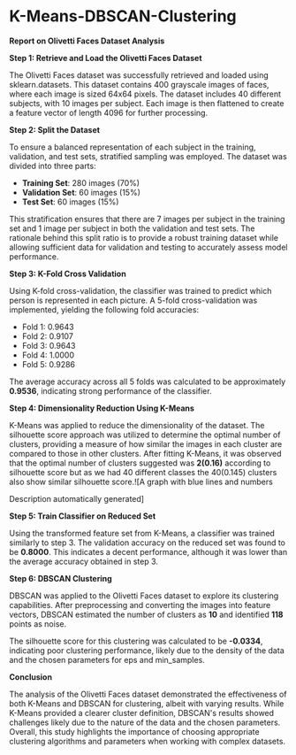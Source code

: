 # K-Means-DBSCAN-Clustering
**Report on Olivetti Faces Dataset Analysis**

**Step 1: Retrieve and Load the Olivetti Faces Dataset**

The Olivetti Faces dataset was successfully retrieved and loaded using sklearn.datasets. This dataset contains 400 grayscale images of faces, where each image is sized 64x64 pixels. The dataset includes 40 different subjects, with 10 images per subject. Each image is then flattened to create a feature vector of length 4096 for further processing.

**Step 2: Split the Dataset**

To ensure a balanced representation of each subject in the training, validation, and test sets, stratified sampling was employed. The dataset was divided into three parts:

- **Training Set**: 280 images (70%)
- **Validation Set**: 60 images (15%)
- **Test Set**: 60 images (15%)

This stratification ensures that there are 7 images per subject in the training set and 1 image per subject in both the validation and test sets. The rationale behind this split ratio is to provide a robust training dataset while allowing sufficient data for validation and testing to accurately assess model performance.

**Step 3: K-Fold Cross Validation**

Using K-fold cross-validation, the classifier was trained to predict which person is represented in each picture. A 5-fold cross-validation was implemented, yielding the following fold accuracies:

- Fold 1: 0.9643
- Fold 2: 0.9107
- Fold 3: 0.9643
- Fold 4: 1.0000
- Fold 5: 0.9286

The average accuracy across all 5 folds was calculated to be approximately **0.9536**, indicating strong performance of the classifier.

**Step 4: Dimensionality Reduction Using K-Means**

K-Means was applied to reduce the dimensionality of the dataset. The silhouette score approach was utilized to determine the optimal number of clusters, providing a measure of how similar the images in each cluster are compared to those in other clusters. After fitting K-Means, it was observed that the optimal number of clusters suggested was **2(0.16)** according to silhouette score but as we had 40 different classes the 40(0.145) clusters also show similar silhouette score.![A graph with blue lines and numbers

Description automatically generated]

**Step 5: Train Classifier on Reduced Set**

Using the transformed feature set from K-Means, a classifier was trained similarly to step 3. The validation accuracy on the reduced set was found to be **0.8000**. This indicates a decent performance, although it was lower than the average accuracy obtained in step 3.

**Step 6: DBSCAN Clustering**

DBSCAN was applied to the Olivetti Faces dataset to explore its clustering capabilities. After preprocessing and converting the images into feature vectors, DBSCAN estimated the number of clusters as **10** and identified **118** points as noise.

The silhouette score for this clustering was calculated to be **\-0.0334**, indicating poor clustering performance, likely due to the density of the data and the chosen parameters for eps and min_samples.

**Conclusion**

The analysis of the Olivetti Faces dataset demonstrated the effectiveness of both K-Means and DBSCAN for clustering, albeit with varying results. While K-Means provided a clearer cluster definition, DBSCAN's results showed challenges likely due to the nature of the data and the chosen parameters. Overall, this study highlights the importance of choosing appropriate clustering algorithms and parameters when working with complex datasets.
